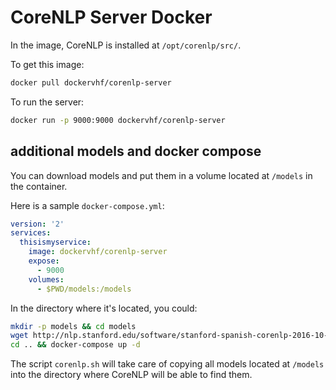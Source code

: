 # CoreNLP Server Docker

In the image, CoreNLP is installed at `/opt/corenlp/src/`.

To get this image:

```sh
docker pull dockervhf/corenlp-server
```

To run the server:

```sh
docker run -p 9000:9000 dockervhf/corenlp-server
```

## additional models and docker compose

You can download models and put them in a volume located at `/models` in the container.

Here is a sample `docker-compose.yml`:

```yml
version: '2'
services:
  thisismyservice:
    image: dockervhf/corenlp-server
    expose:
      - 9000
    volumes:
      - $PWD/models:/models
```

In the directory where it's located, you could:

```sh
mkdir -p models && cd models
wget http://nlp.stanford.edu/software/stanford-spanish-corenlp-2016-10-31-models.jar
cd .. && docker-compose up -d
```

The script `corenlp.sh` will take care of copying all models located at `/models` into the directory where CoreNLP will be able to find them.
